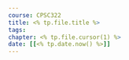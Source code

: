 ```yaml
---
course: CPSC322
title: <% tp.file.title %>
tags:
chapter: <% tp.file.cursor(1) %>
date: [[<% tp.date.now() %>]]
---
```

